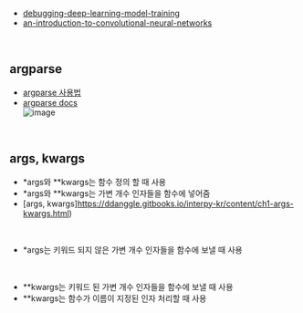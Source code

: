 - [debugging-deep-learning-model-training](https://neptune.ai/blog/debugging-deep-learning-model-training)  
- [an-introduction-to-convolutional-neural-networks](https://towardsdatascience.com/an-introduction-to-convolutional-neural-networks-eb0b60b58fd7)  
<br>

## argparse
- [argparse 사용법](https://brownbears.tistory.com/413)  
- [argparse docs](https://docs.python.org/ko/3.7/library/argparse.html)  
![image](https://user-images.githubusercontent.com/50016477/167055155-883ea49d-d138-4aca-bac1-bdabb338002b.png)  
<br>

## args, kwargs
- *args와 **kwargs는 함수 정의 할 때 사용  
- *args와 **kwargs는 가변 개수 인자들을 함수에 넣어줌  
- [args, kwargs]https://ddanggle.gitbooks.io/interpy-kr/content/ch1-args-kwargs.html)  
<br>

- *args는 키워드 되지 않은 가변 개수 인자들을 함수에 보낼 때 사용  
<br>

- **kwargs는 키워드 된 가변 개수 인자들을 함수에 보낼 때 사용  
- **kwargs는 함수가 이름이 지정된 인자 처리할 때 사용  
<br>
